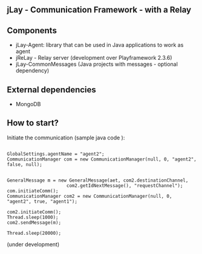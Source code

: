 jLay - Communication Framework - with a Relay
---------------------------------------

Components
-------


- jLay-Agent: library that can be used in Java applications to work as agent
- jReLay - Relay server (development over Playframework 2.3.6)
- jLay-CommonMessages (Java projects with messages - optional dependency)


External dependencies
--------------

- MongoDB


How to start? 
--------------------


Initiate the communication (sample java code ):  

```

GlobalSettings.agentName = "agent2";
CommunicationManager com = new CommunicationManager(null, 0, "agent2", false, null);
           

GeneralMessage m = new GeneralMessage(aet, com2.destinationChannel, 
                      com2.getIdNextMessage(), "requestChannel");
com.initiateComm();
CommunicationManager com2 = new CommunicationManager(null, 0, "agent2", true, "agent1");
           
com2.initiateComm();
Thread.sleep(1000); 
com2.sendMessage(m); 
           
Thread.sleep(20000); 

```


(under development)
